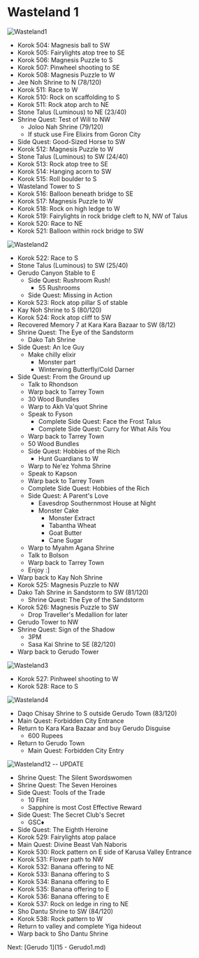 # Wasteland 1

![Wasteland1](images/Wasteland1.PNG)

* Korok 504: Magnesis ball to SW
* Korok 505: Fairylights atop tree to SE
* Korok 506: Magnesis Puzzle to S
* Korok 507: Pinwheel shooting to SE
* Korok 508: Magnesis Puzzle to W
* Jee Noh Shrine to N (78/120)
* Korok 511: Race to W
* Korok 510: Rock on scaffolding to S
* Korok 511: Rock atop arch to NE
* Stone Talus (Luminous) to NE (23/40)
* Shrine Quest: Test of Will to NW
  * Joloo Nah Shrine (79/120)
  * If stuck use Fire Elixirs from Goron City
* Side Quest: Good-Sized Horse to SW
* Korok 512: Magnesis Puzzle to W
* Stone Talus (Luminous) to SW (24/40)
* Korok 513: Rock atop tree to SE
* Korok 514: Hanging acorn to SW
* Korok 515: Roll boulder to S
* Wasteland Tower to S
* Korok 516: Balloon beneath bridge to SE
* Korok 517: Magnesis Puzzle to W
* Korok 518: Rock on high ledge to W
* Korok 519: Fairylights in rock bridge cleft to N, NW of Talus
* Korok 520: Race to NE
* Korok 521: Balloon within rock bridge to SW

![Wasteland2](images/Wasteland2.PNG)

* Korok 522: Race to S
* Stone Talus (Luminous) to SW (25/40)
* Gerudo Canyon Stable to E
  * Side Quest: Rushroom Rush!
    * 55 Rushrooms
  * Side Quest: Missing in Action
* Korok 523: Rock atop pillar S of stable
* Kay Noh Shrine to S (80/120)
* Korok 524: Rock atop cliff to SW
* Recovered Memory 7 at Kara Kara Bazaar to SW (8/12)
* Shrine Quest: The Eye of the Sandstorm
  * Dako Tah Shrine
* Side Quest: An Ice Guy
  * Make chilly elixir
    * Monster part
    * Winterwing Butterfly/Cold Darner
* Side Quest: From the Ground up
  * Talk to Rhondson
  * Warp back to Tarrey Town
  * 30 Wood Bundles
  * Warp to Akh Va'quot Shrine
  * Speak to Fyson
    * Complete Side Quest: Face the Frost Talus
    * Complete Side Quest: Curry for What Ails You
  * Warp back to Tarrey Town
  * 50 Wood Bundles
  * Side Quest: Hobbies of the Rich
    * Hunt Guardians to W
  * Warp to Ne'ez Yohma Shrine
  * Speak to Kapson
  * Warp back to Tarrey Town
  * Complete Side Quest: Hobbies of the Rich
  * Side Quest: A Parent's Love
    * Eavesdrop Southernmost House at Night
    * Monster Cake
      * Monster Extract
      * Tabantha Wheat
      * Goat Butter
      * Cane Sugar
  * Warp to Myahm Agana Shrine
  * Talk to Bolson
  * Warp back to Tarrey Town
  * Enjoy :]
* Warp back to Kay Noh Shrine
* Korok 525: Magnesis Puzzle to NW
* Dako Tah Shrine in Sandstorm to SW (81/120)
  * Shrine Quest: The Eye of the Sandstorm
* Korok 526: Magnesis Puzzle to SW
  * Drop Traveller's Medallion for later
* Gerudo Tower to NW
* Shrine Quest: Sign of the Shadow
  * 3PM
  * Sasa Kai Shrine to SE (82/120)
* Warp back to Gerudo Tower

![Wasteland3](images/Wasteland3.PNG)

* Korok 527: Pinhweel shooting to W
* Korok 528: Race to S

![Wasteland4](images/Wasteland4.PNG)

* Daqo Chisay Shrine to S outside Gerudo Town (83/120)
* Main Quest: Forbidden City Entrance
* Return to Kara Kara Bazaar and buy Gerudo Disguise
  * 600 Rupees
* Return to Gerudo Town
  * Main Quest: Forbidden City Entry

![Wasteland12](images/Wasteland12.PNG) -- UPDATE

* Shrine Quest: The Silent Swordswomen
* Shrine Quest: The Seven Heroines
* Side Quest: Tools of the Trade
  * 10 Flint
  * Sapphire is most Cost Effective Reward
* Side Quest: The Secret Club's Secret
  * GSC♦
* Side Quest: The Eighth Heroine
* Korok 529: Fairylights atop palace
* Main Quest: Divine Beast Vah Naboris
* Korok 530: Rock pattern on E side of Karusa Valley Entrance
* Korok 531: Flower path to NW
* Korok 532: Banana offering to NE
* Korok 533: Banana offering to S
* Korok 534: Banana offering to E
* Korok 535: Banana offering to E
* Korok 536: Banana offering to E
* Korok 537: Rock on ledge in ring to NE
* Sho Dantu Shrine to SW (84/120)
* Korok 538: Rock pattern to W
* Return to valley and complete Yiga hideout
* Warp back to Sho Dantu Shrine

Next: [Gerudo 1](15 - Gerudo1.md)
